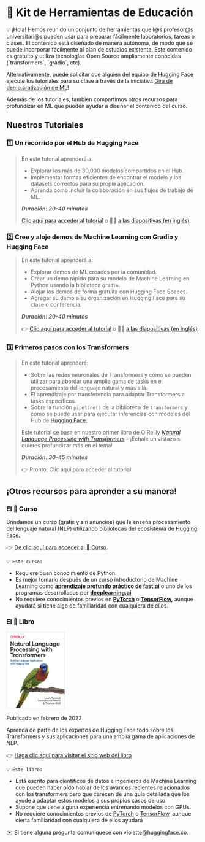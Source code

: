 # 🤗 **Kit de Herramientas de Educación**

<aside>
💡 ¡Hola! Hemos reunido un conjunto de herramientas que l@s profesor@s universitari@s pueden usar para preparar fácilmente laboratorios, tareas o clases. El contenido está diseñado de manera autónoma, de modo que se puede incorporar fácilmente al plan de estudios existente. Este contenido es gratuito y utiliza tecnologías Open Source ampliamente conocidas (`transformers`, `gradio`, etc).

Alternativamente, puede solicitar que alguien del equipo de Hugging Face ejecute los tutoriales para su clase a través de la iniciativa [Gira de demo.cratización de ML](https://www.notion.so/ML-Demo-cratization-tour-with-66847a294abd4e9785e85663f5239652)!

Además de los tutoriales, también compartimos otros recursos para profundizar en ML que pueden ayudar a diseñar el contenido del curso.

</aside>

## Nuestros Tutoriales

### 1️⃣ Un recorrido por el Hub de Hugging Face

> En este tutorial aprenderá a:
>
> - Explorar los más de 30,000 modelos compartidos en el Hub.
> - Implementar formas eficientes de encontrar el modelo y los datasets correctos para su propia aplicación.
> - Aprenda como incluir la colaboración en sus flujos de trabajo de ML.
>
> **_Duración: 20-40 minutos_**
>
> [Clic aquí para acceder al tutorial](https://github.com/huggingface/education-toolkit/tree/main/tutorials/ES/01_tour_hub_de_huggingface.md) o 👩‍🏫 [a las diapositivas (en inglés)](https://docs.google.com/presentation/d/1zQqpFTcpNLV7haj2Inw2qKHq8DjfZEaiObW1ZkLvPWM/edit?usp=sharing).

### **2️⃣ Cree y aloje demos de Machine Learning con Gradio y Hugging Face**

> En este tutorial aprenderá a:
>
> - Explorar demos de ML creados por la comunidad.
> - Crear un demo rápido para su modelo de Machine Learning en Python usando la biblioteca `gradio`.
> - Alojar los demos de forma gratuita con Hugging Face Spaces.
> - Agregar su demo a su organización en Hugging Face para su clase o conferencia.
>
> **_Duración: 20-40 minutos_**
>
> 👉 [Clic aquí para acceder al tutorial](https://colab.research.google.com/github/huggingface/education-toolkit/blob/main/tutorials/ES/02_ml-demos-con-gradio.ipynb) o 👩‍🏫 [a las diapositivas (en inglés)](https://docs.google.com/presentation/d/14EU_xjtINXtpidWLnUvfcEpmxN46ORS-PLpwfUf8C1I/edit?usp=sharing).

### **3️⃣ Primeros pasos con los Transformers**

> En este tutorial aprenderá:
>
> - Sobre las redes neuronales de Transformers y cómo se pueden utilizar para abordar una amplia gama de tasks en el procesamiento del lenguaje natural y más allá.
> - El aprendizaje por transferencia para adaptar Transformers a tasks específicos.
> - Sobre la función `pipeline()` de la biblioteca de `transformers` y cómo se puede usar para ejecutar inferencias con modelos del Hub de [Hugging Face.](https://huggingface.co/models)
>
> Este tutorial se basa en nuestro primer libro de O'Reilly _[Natural Language Processing with Transformers](https://transformersbook.com/) -_ ¡Échale un vistazo si quieres profundizar más en el tema!
>
> **_Duración: 30-45 minutos_**
>
> 👉 Pronto: Clic aquí para acceder al tutorial

## ¡Otros recursos para aprender a su manera!

### **El 🤗 Curso**

Brindamos un curso (gratis y sin anuncios) que le enseña procesamiento del lenguaje natural (NLP) utilizando bibliotecas del ecosistema de [Hugging Face.](https://huggingface.co/)

👉 [De clic aquí para acceder al 🤗 Curso](https://huggingface.co/course/chapter1/1).

    💡 Este curso:

- Requiere buen conocimiento de Python.
- Es mejor tomarlo después de un curso introductorio de Machine Learning como **[aprendizaje profundo práctico de fast.ai](https://www.fast.ai/)** o uno de los programas desarrollados por **[deeplearning.ai](https://www.deeplearning.ai/)**
- No requiere conocimientos previos en **[PyTorch](https://pytorch.org/)** o **[TensorFlow](https://www.tensorflow.org/),** aunque ayudará si tiene algo de familiaridad con cualquiera de ellos.
</aside>

### **El 🤗 Libro**

  <img alt="book-cover" height=200 src="../../images/book_cover.jpg" id="book-cover"/>

Publicado en febrero de 2022

Aprenda de parte de los expertos de Hugging Face todo sobre los Transformers y sus aplicaciones para una amplia gama de aplicaciones de NLP.

👉 [Haga clic aquí para visitar el sitio web del libro](https://transformersbook.com/)

    💡 Este libro:

- Está escrito para científicos de datos e ingenieros de Machine Learning que pueden haber oído hablar de los avances recientes relacionados con los transformers pero que carecen de una guía detallada que los ayude a adaptar estos modelos a sus propios casos de uso.
- Supone que tiene alguna experiencia entrenando modelos con GPUs.
- No requiere conocimientos previos de [PyTorch](https://pytorch.org/) o [TensorFlow](https://www.tensorflow.org/), aunque cierta familiaridad con cualquiera de ellos ayudará
</aside>

<aside>
✉️ Si tiene alguna pregunta comuníquese con violette@huggingface.co.
